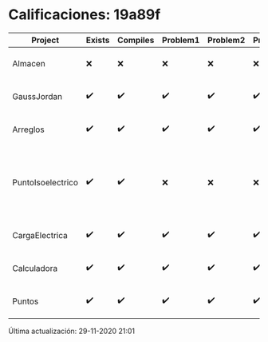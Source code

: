 # Calificaciones: 19a89f
|Project|Exists|Compiles|Problem1|Problem2|Problem3|Extra|Grade|CommitHash|CommitDate|CheckDate|DueDate|Comments|
|-|-|-|-|-|-|-|-|-|-|-|-|-|
|Almacen|❌|❌|❌|❌|❌|❌|5.0|nan|nan|29-11-2020 21:01:21|04-12-2020 21:00:00|No se encontró el archivo en PracticasComputacionI/Almacen/Almacen.cpp|
|GaussJordan|✔️|✔️|✔️|✔️|✔️|✔️|10.0|b8af83c0c02b6ab1fed62b11619fcbede7f085ba|28-10-2020 22:36:21|29-10-2020 21:32:28|29-10-2020 21:00:00|///|
|Arreglos|✔️|✔️|✔️|✔️|✔️|✔️|10.0|3a4ed15f97971fa17c986e78001fb69387159711|19-10-2020 17:49:38|27-10-2020 22:22:10|22-10-2020 21:00:00|///|
|PuntoIsoelectrico|✔️|✔️|❌|❌|❌|❌|6.0|58657092e6fe258745d32a6b2d9e3e869c0c3246|26-11-2020 20:51:05|26-11-2020 21:04:12|26-11-2020 21:00:00|No evalúa correctamente el punto isoeléctrico de la molécula/No evalúa correctamente el punto isoeléctrico de la molécula/No evalúa correctamente el punto isoeléctrico de la molécula/No evalúa correctamente el punto isoeléctrico si los pkas de los grupos no se dan en orden ascendente|
|CargaElectrica|✔️|✔️|✔️|✔️|✔️|❌|10.0|f3bb5d3513938150b0eec55b9ae4acc9e1d116b3|19-11-2020 19:10:13|19-11-2020 21:04:16|19-11-2020 21:00:00|///No calcula correctamente la carga de la molécula|
|Calculadora|✔️|✔️|✔️|✔️|✔️|✔️|10.0|6261ce0badc64cf4c2ab247303780ea784415211|11-10-2020 18:56:41|15-10-2020 21:23:58|15-10-2020 21:00:00|nan|
|Puntos|✔️|✔️|✔️|✔️|✔️|✔️|10.0|b8ce9067f585e7674395a3de4158718be0bedda6|04-11-2020 22:50:43|05-11-2020 21:01:47|05-11-2020 21:00:00|///|

Última actualización: 29-11-2020 21:01